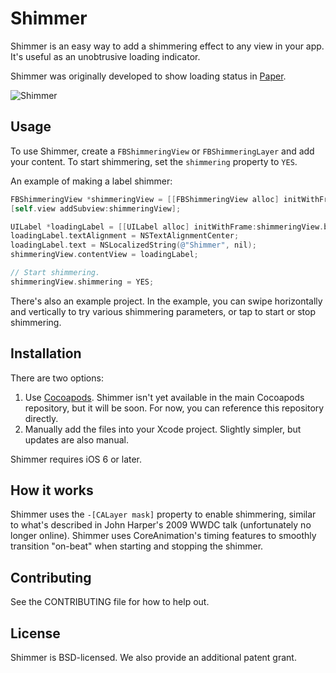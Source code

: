 # Shimmer
Shimmer is an easy way to add a shimmering effect to any view in your app. It's useful as an unobtrusive loading indicator.

Shimmer was originally developed to show loading status in [Paper](http://facebook.com/paper).

![Shimmer](https://github.com/facebook/Shimmer/blob/master/shimmer.gif?raw=true)

## Usage
To use Shimmer, create a `FBShimmeringView` or `FBShimmeringLayer` and add your content. To start shimmering, set the `shimmering` property to `YES`.

An example of making a label shimmer:

```objective-c
FBShimmeringView *shimmeringView = [[FBShimmeringView alloc] initWithFrame:self.view.bounds];
[self.view addSubview:shimmeringView];

UILabel *loadingLabel = [[UILabel alloc] initWithFrame:shimmeringView.bounds];
loadingLabel.textAlignment = NSTextAlignmentCenter;
loadingLabel.text = NSLocalizedString(@"Shimmer", nil);
shimmeringView.contentView = loadingLabel;

// Start shimmering.
shimmeringView.shimmering = YES;
```

There's also an example project. In the example, you can swipe horizontally and vertically to try various shimmering parameters, or tap to start or stop shimmering.

## Installation
There are two options:

 1. Use [Cocoapods](http://cocoapods.org). Shimmer isn't yet available in the main Cocoapods repository, but it will be soon. For now, you can reference this repository directly.
 2. Manually add the files into your Xcode project. Slightly simpler, but updates are also manual.

Shimmer requires iOS 6 or later.

## How it works
Shimmer uses the `-[CALayer mask]` property to enable shimmering, similar to what's described in John Harper's 2009 WWDC talk (unfortunately no longer online). Shimmer uses CoreAnimation's timing features to smoothly transition "on-beat" when starting and stopping the shimmer.

## Contributing
See the CONTRIBUTING file for how to help out.

## License
Shimmer is BSD-licensed. We also provide an additional patent grant.


